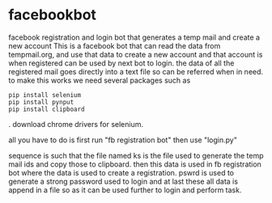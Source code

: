 # facebookbot
 facebook registration and login bot that generates a temp mail and create a  new account
This is a facebook bot that can read the data from tempmail.org, and use that data to create a new account and that account is when registered can be used by next bot to login.
the data of all the registered mail goes directly into a text file so can be referred when in need.
to make this works we need several packages such as
```
pip install selenium
pip install pynput
pip install clipboard
```
. download chrome drivers for selenium.

all you have to do is first run "fb registration bot" then use "login.py"

sequence is such that the file named ks is the file used to generate the temp mail ids and copy those to clipboard. then this data is used in fb registration bot where the data is used to create a registration. pswrd is used to generate a strong password used to login and at last these all data is append in a file so as it can be used further to login and perform task.
